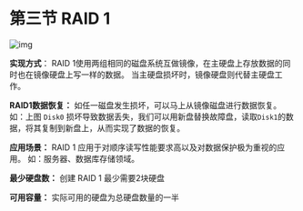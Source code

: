 # 第三节 RAID 1

![img](https://pic4.zhimg.com/80/v2-ce32cc051e177ba0b56609147e210fb1_720w.jpg)

**实现方式**：
RAID 1使用两组相同的磁盘系统互做镜像，在主硬盘上存放数据的同时也在镜像硬盘上写一样的数据。
当主硬盘损坏时，镜像硬盘则代替主硬盘工作。

**RAID1数据恢复：**
如任一磁盘发生损坏，可以马上从镜像磁盘进行数据恢复。
如：上图 `Disk0` 损坏导致数据丢失，我们可以用新盘替换故障盘，读取`Disk1`的数据，将其复制到新盘上，从而实现了数据的恢复。

**应用场景：**
RAID 1 应用于对顺序读写性能要求高以及对数据保护极为重视的应用。
如：服务器、数据库存储领域。

**最少硬盘数：**
创建 RAID 1 最少需要2块硬盘

**可用容量：**
实际可用的硬盘为总硬盘数量的一半

